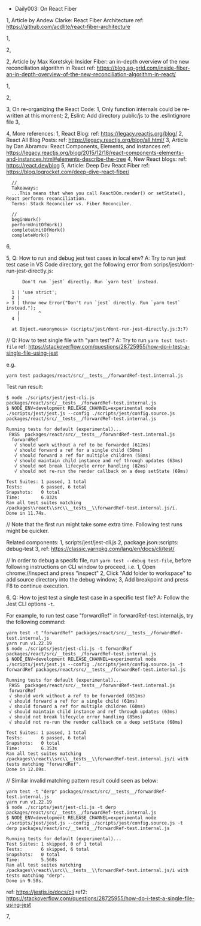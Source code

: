 * Daily003: On React Fiber

1, Article by Andew Clarke: React Fiber Architecture
   ref: <https://github.com/acdlite/react-fiber-architecture>

   1,

   2, 


2, Article by Max Koretskyi: Insider Fiber: an in-depth overview of the new reconciliation algorithm in React
   ref: <https://blog.ag-grid.com/inside-fiber-an-in-depth-overview-of-the-new-reconciliation-algorithm-in-react/>


   1,

   2,

3, On re-organizing the React Code:
   1, Only function internals could be re-written at this moment;
   2, Eslint: Add directory public/js to the .eslintignore file
   3,


4, More references:
   1, React Blog: ref: <https://legacy.reactjs.org/blog/>
   2, React All Blog Posts: ref: <https://legacy.reactjs.org/blog/all.html/>
   3, Article by Dan Abramov: React Components, Elements, and Instances
      ref: <https://legacy.reactjs.org/blog/2015/12/18/react-components-elements-and-instances.html#elements-describe-the-tree>
   4, New React blogs: ref: <https://react.dev/blog>
   5, Article: Deep Dev React Fiber
      ref: <https://blog.logrocket.com/deep-dive-react-fiber/>

      //
      Takeaways:
      ...This means that when you call ReactDOm.render() or setState(), React performs reconciliation.
      Terms: Stack Reconciler vs. Fiber Reconciler.

      //
      beginWork()
      performUnitOfWork()
      completeUnitOfWork()
      completeWork()
   6, 

5, Q: How to run and debug jest test cases in local env?
   A: Try to run jest test case in VS Code directory, got the following error from scrips/jest/dont-run-jest-directly.js:
   
          Don't run `jest` directly. Run `yarn test` instead.

      1 | 'use strict';
      2 | 
    > 3 | throw new Error("Don't run `jest` directly. Run `yarn test` instead.");
        |       ^
      4 | 

      at Object.<anonymous> (scripts/jest/dont-run-jest-directly.js:3:7)

   //
   Q: How to test single file with "yarn test"?
   A: Try to run `yarn test test-file`
   ref: <https://stackoverflow.com/questions/28725955/how-do-i-test-a-single-file-using-jest>
   
   e.g.
   ```
   yarn test packages/react/src/__tests__/forwardRef-test.internal.js
   ```

   Test run result:
   ```
   $ node ./scripts/jest/jest-cli.js packages/react/src/__tests__/forwardRef-test.internal.js
   $ NODE_ENV=development RELEASE_CHANNEL=experimental node ./scripts/jest/jest.js --config ./scripts/jest/config.source.js packages/react/src/__tests__/forwardRef-test.internal.js

   Running tests for default (experimental)...
    PASS  packages/react/src/__tests__/forwardRef-test.internal.js
     forwardRef
      √ should work without a ref to be forwarded (612ms)
      √ should forward a ref for a single child (58ms)
      √ should forward a ref for multiple children (58ms)
      √ should maintain child instance and ref through updates (63ms)
      √ should not break lifecycle error handling (82ms)
      √ should not re-run the render callback on a deep setState (69ms)

   Test Suites: 1 passed, 1 total
   Tests:       6 passed, 6 total
   Snapshots:   0 total
   Time:        6.032s
   Ran all test suites matching /packages\\react\\src\\__tests__\\forwardRef-test.internal.js/i.
   Done in 11.74s.
   ```


   //
   Note that the first run might take some extra time. Following test runs might be quicker.

   Related components:
   1, scripts/jest/jest-cli.js
   2, package.json::scripts: debug-test
   3, ref: <https://classic.yarnpkg.com/lang/en/docs/cli/test/>

   //
   In order to debug a specifc file, run `yarn test --debug test-file`, before following instructions on CLI window to proceed, i.e.
   1, Open chrome://inspect and press "inspect"
   2, Click "Add folder to workspace" to add source directory into the debug window;
   3, Add breakpoint and press F8 to continue execution.
   

6, Q: How to jest test a single test case in a specific test file?
   A: Follow the Jest CLI options `-t`.

   For example, to run test case "forwardRef" in forwardRef-test.internal.js, try the following command:
   ```
   yarn test -t "forwardRef" packages/react/src/__tests__/forwardRef-test.internal.js
   yarn run v1.22.19
   $ node ./scripts/jest/jest-cli.js -t forwardRef packages/react/src/__tests__/forwardRef-test.internal.js
   $ NODE_ENV=development RELEASE_CHANNEL=experimental node ./scripts/jest/jest.js --config ./scripts/jest/config.source.js -t forwardRef packages/react/src/__tests__/forwardRef-test.internal.js

   Running tests for default (experimental)...
    PASS  packages/react/src/__tests__/forwardRef-test.internal.js
    forwardRef
    √ should work without a ref to be forwarded (651ms)
    √ should forward a ref for a single child (61ms)
    √ should forward a ref for multiple children (60ms)
    √ should maintain child instance and ref through updates (63ms)
    √ should not break lifecycle error handling (85ms)
    √ should not re-run the render callback on a deep setState (68ms)

   Test Suites: 1 passed, 1 total
   Tests:       6 passed, 6 total
   Snapshots:   0 total
   Time:        6.353s
   Ran all test suites matching /packages\\react\\src\\__tests__\\forwardRef-test.internal.js/i with tests matching "forwardRef".
   Done in 12.09s.
   ```

   //
   Similar invalid matching pattern result could seen as below:
   ```
   yarn test -t "derp" packages/react/src/__tests__/forwardRef-test.internal.js
   yarn run v1.22.19
   $ node ./scripts/jest/jest-cli.js -t derp packages/react/src/__tests__/forwardRef-test.internal.js
   $ NODE_ENV=development RELEASE_CHANNEL=experimental node ./scripts/jest/jest.js --config ./scripts/jest/config.source.js -t derp packages/react/src/__tests__/forwardRef-test.internal.js

   Running tests for default (experimental)...
   Test Suites: 1 skipped, 0 of 1 total
   Tests:       6 skipped, 6 total
   Snapshots:   0 total
   Time:        5.568s
   Ran all test suites matching /packages\\react\\src\\__tests__\\forwardRef-test.internal.js/i with tests matching "derp".
   Done in 9.58s.
   ```


   ref: <https://jestjs.io/docs/cli>
   ref2: <https://stackoverflow.com/questions/28725955/how-do-i-test-a-single-file-using-jest>


7, 
